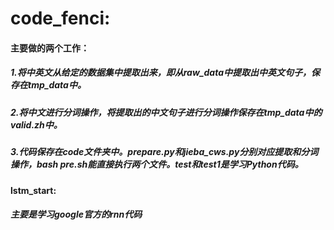 # code_fenci:

#### 主要做的两个工作：
##### 1.将中英文从给定的数据集中提取出来，即从raw_data中提取出中英文句子，保存在tmp_data中。
##### 2.将中文进行分词操作，将提取出的中文句子进行分词操作保存在tmp_data中的valid.zh中。
##### 3.代码保存在code文件夹中。prepare.py和jieba_cws.py分别对应提取和分词操作，bash pre.sh能直接执行两个文件。test和test1是学习Python代码。
#### lstm_start:

##### 主要是学习google官方的rnn代码